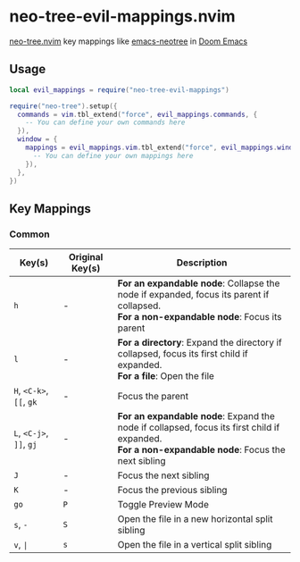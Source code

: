 # neo-tree-evil-mappings.nvim

[neo-tree.nvim](https://github.com/nvim-neo-tree/neo-tree.nvim) key mappings like [emacs-neotree](https://github.com/jaypei/emacs-neotree) in [Doom Emacs](https://github.com/doomemacs/doomemacs)

## Usage

```lua
local evil_mappings = require("neo-tree-evil-mappings")

require("neo-tree").setup({
  commands = vim.tbl_extend("force", evil_mappings.commands, {
    -- You can define your own commands here
  }),
  window = {
    mappings = evil_mappings.vim.tbl_extend("force", evil_mappings.window.mappings, {
      -- You can define your own mappings here
    }),
  },
})
```

## Key Mappings

### Common

| Key(s)                   | Original Key(s) | Description                                                                                                                                             |
| ------------------------ | --------------- | ------------------------------------------------------------------------------------------------------------------------------------------------------- |
| `h`                      | -               | **For an expandable node**: Collapse the node if expanded, focus its parent if collapsed.<br />**For a non-expandable node**: Focus its parent          |
| `l`                      | -               | **For a directory**: Expand the directory if collapsed, focus its first child if expanded.<br />**For a file**: Open the file                           |
| `H`, `<C-k>`, `[[`, `gk` | -               | Focus the parent                                                                                                                                        |
| `L`, `<C-j>`, `]]`, `gj` | -               | **For an expandable node**: Expand the node if collapsed, focus its first child if expanded.<br />**For a non-expandable node**: Focus the next sibling |
| `J`                      | -               | Focus the next sibling                                                                                                                                  |
| `K`                      | -               | Focus the previous sibling                                                                                                                              |
| `go`                     | `P`             | Toggle Preview Mode                                                                                                                                     |
| `s`, `-`                 | `S`             | Open the file in a new horizontal split sibling                                                                                                         |
| `v`, `\|`                | `s`             | Open the file in a vertical split sibling                                                                                                               |
